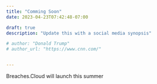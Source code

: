 ```yaml
---
title: "Comming Soon"
date: 2023-04-23T07:42:48-07:00

draft: true
description: "Update this with a social media synopsis"

# author: "Donald Trump"
# author_url: "https://www.cnn.com/"


---
```


Breaches.Cloud will launch this summer